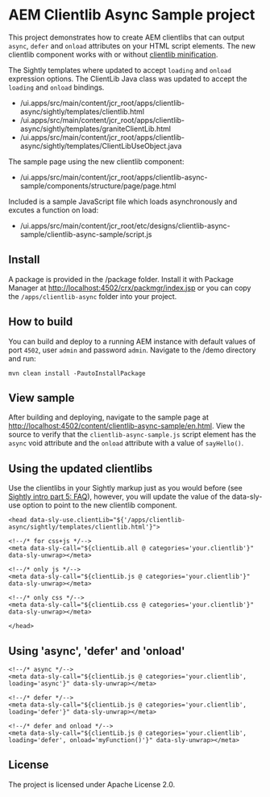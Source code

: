 # AEM Clientlib Async Sample project

This project demonstrates how to create AEM clientlibs that can output `async`, `defer` and `onload` attributes on your HTML script elements. The new clientlib component works with or without [clientlib minification](http://localhost:4502/system/console/configMgr/com.day.cq.widget.impl.HtmlLibraryManagerImpl).

The Sightly templates where updated to accept `loading` and `onload` expression options. The ClientLib Java class was updated to accept the `loading` and `onload` bindings.

* /ui.apps/src/main/content/jcr_root/apps/clientlib-async/sightly/templates/clientlib.html
* /ui.apps/src/main/content/jcr_root/apps/clientlib-async/sightly/templates/graniteClientLib.html
* /ui.apps/src/main/content/jcr_root/apps/clientlib-async/sightly/templates/ClientLibUseObject.java

The sample page using the new clientlib component:

* /ui.apps/src/main/content/jcr_root/apps/clientlib-async-sample/components/structure/page/page.html

Included is a sample JavaScript file which loads asynchronously and excutes a function on load: 

* /ui.apps/src/main/content/jcr_root/etc/designs/clientlib-async-sample/clientlib-async-sample/script.js

## Install

A package is provided in the /package folder. Install it with Package Manager at [http://localhost:4502/crx/packmgr/index.jsp](http://localhost:4502/crx/packmgr/index.jsp) or you can copy the `/apps/clientlib-async` folder into your project.

## How to build

You can build and deploy to a running AEM instance with default values of port `4502`, user `admin` and password `admin`. Navigate to the /demo directory and run:

    mvn clean install -PautoInstallPackage

## View sample

After building and deploying, navigate to the sample page at [http://localhost:4502/content/clientlib-async-sample/en.html](http://localhost:4502/content/clientlib-async-sample/en.html). View the source to verify that the `clientlib-async-sample.js` script element has the `async` void attribute and the `onload` attribute with a value of `sayHello()`.

## Using the updated clientlibs

Use the clientlibs in your Sightly markup just as you would before (see [Sightly intro part 5: FAQ](http://blogs.adobe.com/experiencedelivers/experience-management/sightly-intro-part-5-faq/)), however, you will update the value of the data-sly-use option to point to the new clientlib component.

```
<head data-sly-use.clientLib="${'/apps/clientlib-async/sightly/templates/clientlib.html'}">

<!--/* for css+js */-->
<meta data-sly-call="${clientLib.all @ categories='your.clientlib'}" data-sly-unwrap></meta>

<!--/* only js */-->
<meta data-sly-call="${clientLib.js @ categories='your.clientlib'}" data-sly-unwrap></meta>

<!--/* only css */-->
<meta data-sly-call="${clientLib.css @ categories='your.clientlib'}" data-sly-unwrap></meta>

</head>
```

## Using 'async', 'defer' and 'onload'

```
<!--/* async */-->
<meta data-sly-call="${clientLib.js @ categories='your.clientlib', loading='async'}" data-sly-unwrap></meta>

<!--/* defer */-->
<meta data-sly-call="${clientLib.js @ categories='your.clientlib', loading='defer'}" data-sly-unwrap></meta>

<!--/* defer and onload */-->
<meta data-sly-call="${clientLib.js @ categories='your.clientlib', loading='defer', onload='myFunction()'}" data-sly-unwrap></meta>
```

## License

The project is licensed under Apache License 2.0.